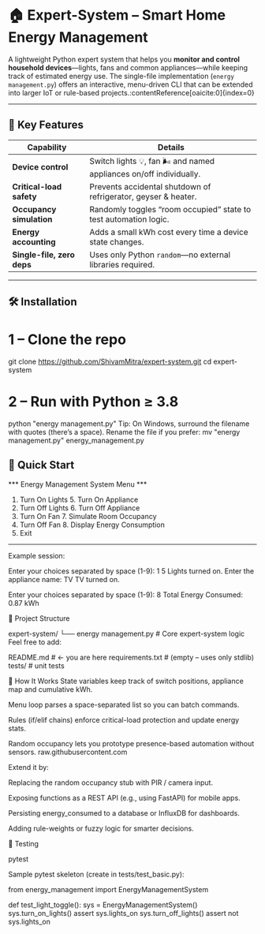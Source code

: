 # 🏠 Expert-System – Smart Home Energy Management

A lightweight Python expert system that helps you **monitor and control household devices**—lights, fans and common appliances—while keeping track of estimated energy use. The single-file implementation (`energy management.py`) offers an interactive, menu-driven CLI that can be extended into larger IoT or rule-based projects.:contentReference[oaicite:0]{index=0}

---

## 🎯 Key Features

| Capability | Details |
|------------|---------|
| **Device control** | Switch lights 💡, fan 🌬️ and named appliances on/off individually. |
| **Critical-load safety** | Prevents accidental shutdown of refrigerator, geyser & heater. |
| **Occupancy simulation** | Randomly toggles “room occupied” state to test automation logic. |
| **Energy accounting** | Adds a small kWh cost every time a device state changes. |
| **Single-file, zero deps** | Uses only Python `random`—no external libraries required. |

---

## 🛠️ Installation


# 1 – Clone the repo
git clone https://github.com/ShivamMitra/expert-system.git
cd expert-system

# 2 – Run with Python ≥ 3.8
python "energy management.py"
Tip: On Windows, surround the filename with quotes (there’s a space).
Rename the file if you prefer: mv "energy management.py" energy_management.py



🚀 Quick Start
---
*** Energy Management System Menu ***
1. Turn On Lights     5. Turn On Appliance
2. Turn Off Lights    6. Turn Off Appliance
3. Turn On Fan        7. Simulate Room Occupancy
4. Turn Off Fan       8. Display Energy Consumption
9. Exit
---
Example session:

Enter your choices separated by space (1-9): 1 5
Lights turned on.
Enter the appliance name: TV
TV turned on.

Enter your choices separated by space (1-9): 8
Total Energy Consumed: 0.87 kWh



📂 Project Structure

expert-system/
└── energy management.py   # Core expert-system logic
Feel free to add:


README.md        # ← you are here
requirements.txt # (empty – uses only stdlib)
tests/           # unit tests



🧩 How It Works
State variables keep track of switch positions, appliance map and cumulative kWh.

Menu loop parses a space-separated list so you can batch commands.

Rules (if/elif chains) enforce critical-load protection and update energy stats.

Random occupancy lets you prototype presence-based automation without sensors.
raw.githubusercontent.com

Extend it by:

Replacing the random occupancy stub with PIR / camera input.

Exposing functions as a REST API (e.g., using FastAPI) for mobile apps.

Persisting energy_consumed to a database or InfluxDB for dashboards.

Adding rule-weights or fuzzy logic for smarter decisions.



🧪 Testing

pytest

Sample pytest skeleton (create in tests/test_basic.py):


from energy_management import EnergyManagementSystem

def test_light_toggle():
    sys = EnergyManagementSystem()
    sys.turn_on_lights()
    assert sys.lights_on
    sys.turn_off_lights()
    assert not sys.lights_on



